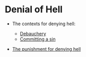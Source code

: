 # Denial of Hell
- The contexts for denying hell:

  - [Debauchery](https://quran.com/32/20)
  - [Committing a sin](https://quran.com/55/43)

- [The punishment for denying hell]()
